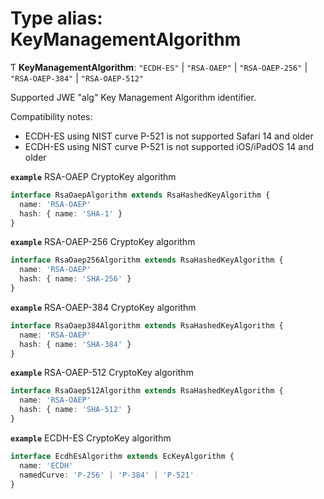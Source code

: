# Type alias: KeyManagementAlgorithm

Ƭ **KeyManagementAlgorithm**: ``"ECDH-ES"`` \| ``"RSA-OAEP"`` \| ``"RSA-OAEP-256"`` \| ``"RSA-OAEP-384"`` \| ``"RSA-OAEP-512"``

Supported JWE "alg" Key Management Algorithm identifier.

Compatibility notes:
- ECDH-ES using NIST curve P-521 is not supported Safari 14 and older
- ECDH-ES using NIST curve P-521 is not supported iOS/iPadOS 14 and older

**`example`** RSA-OAEP CryptoKey algorithm
```ts
interface RsaOaepAlgorithm extends RsaHashedKeyAlgorithm {
  name: 'RSA-OAEP'
  hash: { name: 'SHA-1' }
}
```

**`example`** RSA-OAEP-256 CryptoKey algorithm
```ts
interface RsaOaep256Algorithm extends RsaHashedKeyAlgorithm {
  name: 'RSA-OAEP'
  hash: { name: 'SHA-256' }
}
```

**`example`** RSA-OAEP-384 CryptoKey algorithm
```ts
interface RsaOaep384Algorithm extends RsaHashedKeyAlgorithm {
  name: 'RSA-OAEP'
  hash: { name: 'SHA-384' }
}
```

**`example`** RSA-OAEP-512 CryptoKey algorithm
```ts
interface RsaOaep512Algorithm extends RsaHashedKeyAlgorithm {
  name: 'RSA-OAEP'
  hash: { name: 'SHA-512' }
}
```

**`example`** ECDH-ES CryptoKey algorithm
```ts
interface EcdhEsAlgorithm extends EcKeyAlgorithm {
  name: 'ECDH'
  namedCurve: 'P-256' | 'P-384' | 'P-521'
}
```
